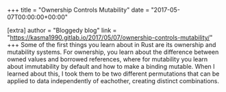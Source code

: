 +++
title = "Ownership Controls Mutability"
date = "2017-05-07T00:00:00+00:00"

[extra]
author = "Bloggedy blog"
link = "https://kasma1990.gitlab.io/2017/05/07/ownership-controls-mutability/"
+++
Some of the first things you learn about in Rust are its ownership and mutability systems. For ownership, you learn about the difference between owned values and borrowed references, where for mutability you learn about immutability by default and how to make a binding mutable. When I learned about this, I took them to be two different permutations that can be applied to data independently of eachother, creating distinct combinations.